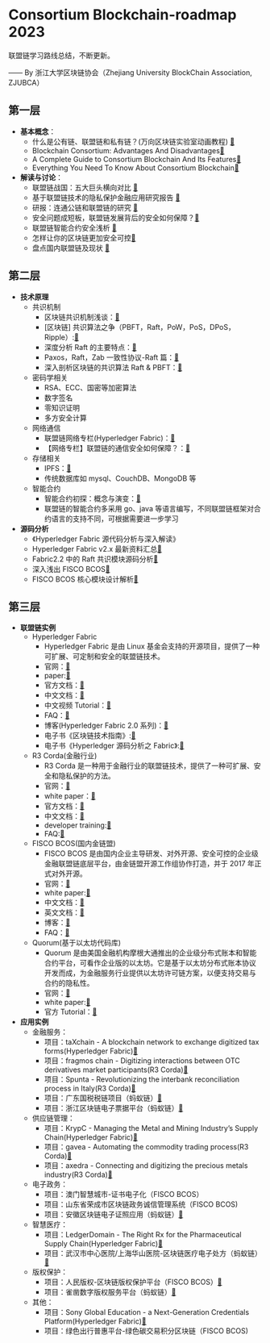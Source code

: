 # Consortium Blockchain-roadmap 2023

联盟链学习路线总结，不断更新。

—— By 浙江大学区块链协会（Zhejiang University BlockChain Association, ZJUBCA）

## 第一层

-   **基本概念**：
    -   什么是公有链、联盟链和私有链？(万向区块链实验室动画教程) [🔗](https://v.qq.com/x/page/a0328vol40v.html)
    -   Blockchain Consortium: Advantages And Disadvantages[🔗](https://dataconomy.com/2023/01/blockchain-consortium-advantages/)
    -   A Complete Guide to Consortium Blockchain And Its Features[🔗](https://www.analyticsvidhya.com/blog/2023/01/a-complete-guide-to-consortium-blockchain-and-its-features/)
    -   Everything You Need To Know About Consortium Blockchain[🔗](https://www.blockchain-council.org/blockchain/everything-you-need-to-know-about-consortium-blockchain/)
-   **解读与讨论**：
    -   联盟链战国：五大巨头横向对比 [🔗](https://www.infoq.cn/article/5-consortium-blockchain-comparison/)
    -   基于联盟链技术的隐私保护金融应用研究报告 [🔗](https://www.bfia.org.cn/upload/file/20221201/1669860599908060153.pdf)
    -   研报：连通公链和联盟链的研究 [🔗](https://www.8btc.com/article/6582723)
    -   安全问题成短板，联盟链发展背后的安全如何保障？[🔗](https://www.chainnews.com/articles/576303926328.htm)
    -   联盟链智能合约安全浅析 [🔗](https://paper.seebug.org/1317/)
    -   怎样让你的区块链更加安全可控[🔗](https://fisco-bcos-documentation.readthedocs.io/zh_CN/latest/docs/articles/1_conception/safe_and_controllable.html)
    -   盘点国内联盟链及现状 [🔗](https://zhuanlan.zhihu.com/p/519283107)

## 第二层

-   **技术原理**
    -   共识机制
        -   区块链共识机制浅谈：[🔗](https://blog.csdn.net/jeffrey__zhou/article/details/56672948)
        -   [区块链] 共识算法之争（PBFT，Raft，PoW，PoS，DPoS，Ripple）:[🔗](https://www.cnblogs.com/X-knight/p/9157814.html)
        -   深度分析 Raft 的主要特点：[🔗](https://mp.weixin.qq.com/s/yxJNsFzhpShzRvU9djhTjQ)
        -   Paxos，Raft，Zab 一致性协议-Raft 篇：[🔗](https://mp.weixin.qq.com/s/5EZ2_vIzHEymJPxeSZtlmg)
        -   深入剖析区块链的共识算法 Raft & PBFT：[🔗](https://mp.weixin.qq.com/s/ITCaMKdYrdlvQ0IGW3qpKg)
    -   密码学相关
        -   RSA、ECC、国密等加密算法
        -   数字签名
        -   零知识证明
        -   多方安全计算
    -   网络通信
        -   联盟链网络专栏(Hyperledger Fabric)：[🔗](https://hyperledger-fabric.readthedocs.io/zh_CN/latest/network/network.html)
        -   【网络专栏】联盟链的通信安全如何保障？：[🔗](https://tech.hyperchain.cn/wang-luo-zhuan-lan-lian-meng-lian-de-tong-xin-an-quan-ru-he-bao-zhang/)
    -   存储相关
        -   IPFS：[🔗](https://docs.ipfs.tech/)
        -   传统数据库如 mysql、CouchDB、MongoDB 等
    -   智能合约
        -   智能合约初探：概念与演变：[🔗](https://fisco-bcos-documentation.readthedocs.io/zh_CN/latest/docs/articles/3_features/35_contract/smart_contract_concept_and_evolution.html)
        -   联盟链的智能合约多采用 go、java 等语言编写，不同联盟链框架对合约语言的支持不同，可根据需要进一步学习
-   **源码分析**
    -   《Hyperledger Fabric 源代码分析与深入解读》
    -   Hyperledger Fabric v2.x 最新资料汇总[🔗](https://hello2mao.github.io/2020/04/22/hyperledger-fabric-v2.x-info/)
    -   Fabric2.2 中的 Raft 共识模块源码分析[🔗](https://www.cnblogs.com/GarrettWale/p/16131853.html)
    -   深入浅出 FISCO BCOS[🔗](https://fisco-bcos-documentation.readthedocs.io/zh_CN/latest/docs/articles/index.html)
    -   FISCO BCOS 核心模块设计解析[🔗](https://fisco-bcos-documentation.readthedocs.io/zh_CN/latest/docs/design/index.html)

## 第三层

-   **联盟链实例**
    -   Hyperledger Fabric
        -   Hyperledger Fabric 是由 Linux 基金会支持的开源项目，提供了一种可扩展、可定制和安全的联盟链技术。
        -   官网：[🔗](https://www.hyperledger.org/use/fabric)
        -   paper:[🔗](https://arxiv.org/pdf/1801.10228.pdf)
        -   官方文档：[🔗](https://hyperledger-fabric.readthedocs.io/en/release-2.5/)
        -   中文文档：[🔗](https://hyperledgercn.github.io/hyperledgerDocs/)
        -   中文视频 Tutorial：[🔗](https://wiki.hyperledger.org/display/TWGC/Fabric+Video+Tutorial)
        -   FAQ：[🔗](https://github.com/Hyperledger-TWGC/FAQ)
        -   博客(Hyperledger Fabric 2.0 系列)：[🔗](https://blog.csdn.net/qq_28540443/article/details/104265844)
        -   电子书《区块链技术指南》:[🔗](https://github.com/yeasy/blockchain_guide)
        -   电子书《Hyperledger 源码分析之 Fabric》:[🔗](https://github.com/yeasy/hyperledger_code_fabric)
    -   R3 Corda(金融行业)
        -   R3 Corda 是一种用于金融行业的联盟链技术，提供了一种可扩展、安全和隐私保护的方法。
        -   官网：[🔗](https://r3.com/products/corda/)
        -   white paper：[🔗](https://r3.com/blog/corda-technical-whitepaper/)
        -   官方文档：[🔗](https://docs.r3.com/)
        -   中文文档：[🔗](https://cncorda.readthedocs.io/zh_CN/latest/index.html)
        -   developer training:[🔗](https://training.corda.net/)
        -   FAQ:[🔗](https://docs.r3.com/en/platform/corda/4.9/enterprise/notary/faq/toctree.html)
    -   FISCO BCOS(国内金链盟)
        -   FISCO BCOS 是由国内企业主导研发、对外开源、安全可控的企业级金融联盟链底层平台，由金链盟开源工作组协作打造，并于 2017 年正式对外开源。
        -   官网：[🔗](https://www.fisco.com.cn/fisco_20.html)
        -   white paper:[🔗](https://github.com/FISCO-BCOS/whitepaper)
        -   中文文档：[🔗](https://fisco-bcos-documentation.readthedocs.io/zh_CN/latest/)
        -   英文文档：[🔗](https://fisco-bcos-documentation.readthedocs.io/en/latest/index.html)
        -   博客：[🔗](https://www.wanghaoyi.com/fisco-bcos-learning.html)
        -   FAQ：[🔗](https://fisco-bcos-documentation.readthedocs.io/en/latest/docs/faq/faq.html)
    -   Quorum(基于以太坊代码库)
        -   Quorum 是由美国金融机构摩根大通推出的企业级分布式账本和智能合约平台，可看作企业版的以太坊。它是基于以太坊分布式账本协议开发而成，为金融服务行业提供以太坊许可链方案，以便支持交易与合约的隐私性。
        -   官网：[🔗](https://quorum.com/)
        -   white paper:[🔗](https://github.com/ConsenSys/quorum/blob/master/docs/Quorum%20Whitepaper%20v0.2.pdf)
        -   官方 Tutorial：[🔗](https://docs.goquorum.consensys.net/)
-   **应用实例**
    -   金融服务：
        -   项目：taXchain - A blockchain network to exchange digitized tax forms(Hyperledger Fabric)[🔗](https://www.hyperledger.org/learn/publications/taxchain-case-study)
        -   项目：fragmos chain - Digitizing interactions between OTC derivatives market participants(R3 Corda)[🔗](https://r3.com/case-studies/fragmos-chain/)
        -   项目：Spunta - Revolutionizing the interbank reconciliation process in Italy(R3 Corda)[🔗](https://r3.com/case-studies/spunta/)
        -   项目：广东国税税链项目（蚂蚁链）[🔗](https://guangdong.chinatax.gov.cn/gdsw/gzsw_swxw/2021-10/08/content_323f08675f604b629f233b5f38707d91.shtml)
        -   项目：浙江区块链电子票据平台（蚂蚁链）[🔗](https://www.zjzwfw.gov.cn/col/col1228922696/)
    -   供应链管理：
        -   项目：KrypC - Managing the Metal and Mining Industry’s Supply Chain(Hyperledger Fabric)[🔗](https://www.hyperledger.org/learn/publications/krypc-minehub-case-study)
        -   项目：gavea - Automating the commodity trading process(R3 Corda)[🔗](https://r3.com/case-studies/gavea/)
        -   项目：axedra - Connecting and digitizing the precious metals industry(R3 Corda)[🔗](https://r3.com/case-studies/axedras/)
    -   电子政务：
        -   项目：澳门智慧城市-证书电子化（FISCO BCOS）
        -   项目：山东省荣成市区块链政务诚信管理系统（FISCO BCOS)
        -   项目：安徽区块链电子证照应用（蚂蚁链）[🔗](https://sft.ah.gov.cn/public/7061/53866131.html)
    -   智慧医疗：
        -   项目：LedgerDomain - The Right Rx for the Pharmaceutical Supply Chain(Hyperledger Fabric)[🔗](https://www.hyperledger.org/learn/publications/ledgerdomain-case-study)
        -   项目：武汉市中心医院/上海华山医院-区块链医疗电子处方（蚂蚁链）[🔗](https://developer.aliyun.com/article/697162)
    -   版权保护：
        -   项目：人民版权-区块链版权保护平台（FISCO BCOS）[🔗](https://www.peoplec.cn/)
        -   项目：雀凿数字版权服务平台（蚂蚁链）[🔗](https://www.mydcs.com/pages/index?channelCode=WBLT)
    -   其他：
        -   项目：Sony Global Education - a Next-Generation Credentials Platform(Hyperledger Fabric)[🔗](https://www.hyperledger.org/wp-content/uploads/2017/12/Hyperledger_CaseStudy_Sony.pdf)
        -   项目：绿色出行普惠平台-绿色碳交易积分区块链（FISCO BCOS)
